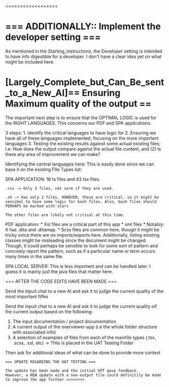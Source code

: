 

# 








<<<<<<<<<<<<<<<<<< 

# === ADDITIONALLY:: Implement the developer setting ===
As mentioned in the Starting_Instructions, the Developer setting is intended to have info digestible for a developer. I don't have a clear idea yet on what might be included here. 
 




# [Largely_Complete_but_Can_Be_sent_to_a_New_AI]== Ensuring Maximum quality of the output == 
The important next step is to ensure that the OPTIMAL LOGIC is used for the RIGHT LANGUAGES. This concerns our PDF and SPA applications. 

3 steps: 
    1. Identify the critical languages to have logic for 
    2. Ensuring we have all of these languages implemented, focusing on the more important languages 
    3. Testing the existing results against some actual existing files; I.e: How does the output compare against the actual file content, and (2) Is there any area of improvement we can make? 

Identifying the central languages here: This is easily done since we can base it on the existing FIle Types list: 

SPA APPLICATION: 
    18 ts files and 43 tsx files. 

    .css -> Only 3 files, not sure if they are used.  

    .sh -> Has only 2 files, HOWEVER, these are critical, so it might be sensibel to have some logic for bash files. Also, bash files should PERHAPS be marked with stars

    The other files are likely not critical at this time. 

PDF application:
    * Xsl files are a critical part of this app
    * xml files 
    * Notably: It has .dita and .ditamap. 
    * Scss files are common here, though it might be tricky since there are no imports/exports here. Additionally, listing existing classes might be misleading since the document might be changed. Though, it could perhaps be sensible to look for some sort of pattern and concisely report the pattern, such as if a particular name or term occurs many times in the same file. 


SPA LOCAL SERVER: 
    This is less important and can be handled later. I guess it is mainly just the java files that matter here. 




=== AFTER THE CODE EDITS HAVE BEEN MADE ===

Send the inpuit chat to a new AI and ask it to judge the current quality of the most important filfes 


Send the inpuit chat to a new AI and ask it to judge the current quality oif the current output based on the following: 
1. The input documentation / project documentation
2. A current output of the overviewer-app (i.e the whole folder structure with associated info)
3. A selection of examples of files from each of the mainfile types (.tsx, .scss, .xsl, etc) -> THis is placed in the UAT Testing Folder


Then ask for additional ideas of what can be done to provide more context 


    === UPDATE REGARDING THE UAT TESTING === 

    The update has been made and the initial GPT gave feedback. 
    However, a NEW update with a new output file could definitily be made to improve the app further <<<<<<<< 


  